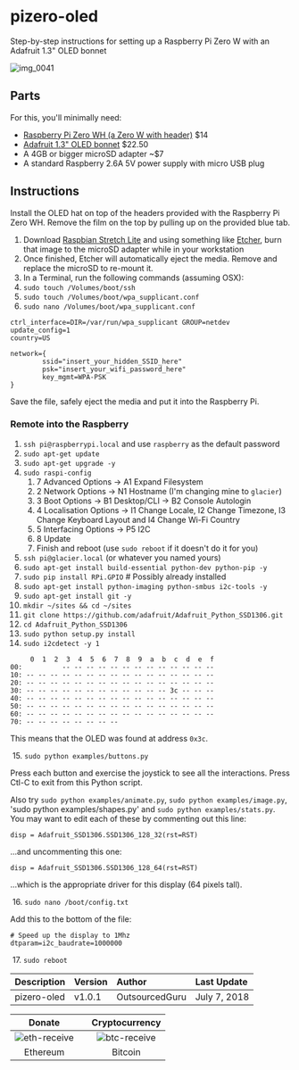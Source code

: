 # pizero-oled
Step-by-step instructions for setting up a Raspberry Pi Zero W with an Adafruit 1.3" OLED bonnet

![img_0041](https://user-images.githubusercontent.com/15971213/42415044-fbdf9d0a-81f7-11e8-800a-511776e2241a.jpg)

## Parts
For this, you'll minimally need:

* [Raspberry Pi Zero WH (a Zero W with header)](http://adafrui.it/3708) $14
* [Adafruit 1.3" OLED bonnet](http://adafrui.it/3531) $22.50
* A 4GB or bigger microSD adapter ~$7
* A standard Raspberry 2.6A 5V power supply with micro USB plug

## Instructions
Install the OLED hat on top of the headers provided with the Raspberry Pi Zero WH. Remove the film on the top by pulling up on the provided blue tab.

1. Download [Raspbian Stretch Lite](https://www.raspberrypi.org/downloads/raspbian/) and using something like [Etcher](https://etcher.io), burn that image to the microSD adapter while in your workstation
2. Once finished, Etcher will automatically eject the media. Remove and replace the microSD to re-mount it.
3. In a Terminal, run the following commands (assuming OSX):
4. `sudo touch /Volumes/boot/ssh`
5. `sudo touch /Volumes/boot/wpa_supplicant.conf`
5. `sudo nano /Volumes/boot/wpa_supplicant.conf`

```
ctrl_interface=DIR=/var/run/wpa_supplicant GROUP=netdev
update_config=1
country=US
 
network={
        ssid="insert_your_hidden_SSID_here"
        psk="insert_your_wifi_password_here"
        key_mgmt=WPA-PSK
}
```

Save the file, safely eject the media and put it into the Raspberry Pi.

### Remote into the Raspberry

1. `ssh pi@raspberrypi.local` and use `raspberry` as the default password
2. `sudo apt-get update`
3. `sudo apt-get upgrade -y`
4. `sudo raspi-config`
	1. 7 Advanced Options -> A1 Expand Filesystem
	2. 2 Network Options -> N1 Hostname (I'm changing mine to `glacier`)
	3. 3 Boot Options -> B1 Desktop/CLI -> B2 Console Autologin
	4. 4 Localisation Options -> I1 Change Locale, I2 Change Timezone, I3 Change Keyboard Layout and I4 Change Wi-Fi Country
	5. 5 Interfacing Options -> P5 I2C
	6. 8 Update
	7. Finish and reboot (use `sudo reboot` if it doesn't do it for you)
5. `ssh pi@glacier.local` (or whatever you named yours)
6. `sudo apt-get install build-essential python-dev python-pip -y`
7. `sudo pip install RPi.GPIO` # Possibly already installed
8. `sudo apt-get install python-imaging python-smbus i2c-tools -y`
9. `sudo apt-get install git -y`
10. `mkdir ~/sites && cd ~/sites`
11. `git clone https://github.com/adafruit/Adafruit_Python_SSD1306.git`
12. `cd Adafruit_Python_SSD1306`
13. `sudo python setup.py install`
14. `sudo i2cdetect -y 1`

```
     0  1  2  3  4  5  6  7  8  9  a  b  c  d  e  f
00:          -- -- -- -- -- -- -- -- -- -- -- -- -- 
10: -- -- -- -- -- -- -- -- -- -- -- -- -- -- -- -- 
20: -- -- -- -- -- -- -- -- -- -- -- -- -- -- -- -- 
30: -- -- -- -- -- -- -- -- -- -- -- -- 3c -- -- -- 
40: -- -- -- -- -- -- -- -- -- -- -- -- -- -- -- -- 
50: -- -- -- -- -- -- -- -- -- -- -- -- -- -- -- -- 
60: -- -- -- -- -- -- -- -- -- -- -- -- -- -- -- -- 
70: -- -- -- -- -- -- -- -- 
```

This means that the OLED was found at address `0x3c`.

&nbsp;15. `sudo python examples/buttons.py`

Press each button and exercise the joystick to see all the interactions. Press Ctl-C to exit from this Python script.

Also try `sudo python examples/animate.py`, `sudo python examples/image.py`, 'sudo python examples/shapes.py' and `sudo python examples/stats.py`. You may want to edit each of these by commenting out this line:

```
disp = Adafruit_SSD1306.SSD1306_128_32(rst=RST)
```

...and uncommenting this one:

```
disp = Adafruit_SSD1306.SSD1306_128_64(rst=RST)
```

...which is the appropriate driver for this display (64 pixels tall).

&nbsp;16. `sudo nano /boot/config.txt`

Add this to the bottom of the file:

```
# Speed up the display to 1Mhz
dtparam=i2c_baudrate=1000000
```

&nbsp;17. `sudo reboot`

|Description|Version|Author|Last Update|
|:---|:---|:---|:---|
|pizero-oled|v1.0.1|OutsourcedGuru|July 7, 2018|

|Donate||Cryptocurrency|
|:-----:|---|:--------:|
| ![eth-receive](https://user-images.githubusercontent.com/15971213/40564950-932d4d10-601f-11e8-90f0-459f8b32f01c.png) || ![btc-receive](https://user-images.githubusercontent.com/15971213/40564971-a2826002-601f-11e8-8d5e-eeb35ab53300.png) |
|Ethereum||Bitcoin|